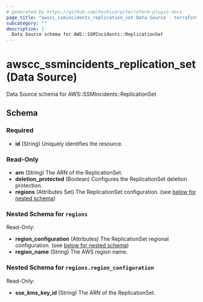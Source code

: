 ```yaml
---
# generated by https://github.com/hashicorp/terraform-plugin-docs
page_title: "awscc_ssmincidents_replication_set Data Source - terraform-provider-awscc"
subcategory: ""
description: |-
  Data Source schema for AWS::SSMIncidents::ReplicationSet
---
```


# awscc_ssmincidents_replication_set (Data Source)

Data Source schema for AWS::SSMIncidents::ReplicationSet



<!-- schema generated by tfplugindocs -->
## Schema

### Required

- **id** (String) Uniquely identifies the resource.

### Read-Only

- **arn** (String) The ARN of the ReplicationSet.
- **deletion_protected** (Boolean) Configures the ReplicationSet deletion protection.
- **regions** (Attributes Set) The ReplicationSet configuration. (see [below for nested schema](#nestedatt--regions))

<a id="nestedatt--regions"></a>
### Nested Schema for `regions`

Read-Only:

- **region_configuration** (Attributes) The ReplicationSet regional configuration. (see [below for nested schema](#nestedatt--regions--region_configuration))
- **region_name** (String) The AWS region name.

<a id="nestedatt--regions--region_configuration"></a>
### Nested Schema for `regions.region_configuration`

Read-Only:

- **sse_kms_key_id** (String) The ARN of the ReplicationSet.


